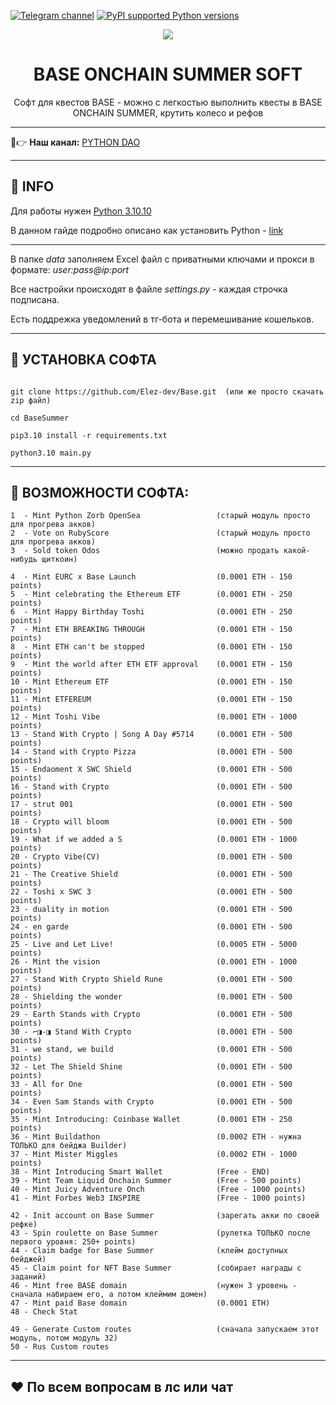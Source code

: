 [![Telegram channel](https://img.shields.io/endpoint?url=https://runkit.io/damiankrawczyk/telegram-badge/branches/master?url=https://t.me/developercode1)](https://t.me/developercode1)
[![PyPI supported Python versions](https://img.shields.io/badge/Python%203.10.10-8A2BE2)](https://www.python.org/downloads/release/python-31010/)

<div align="center">
  <img src="https://ctf-images-01.coinbasecdn.net/c5bd0wqjc7v0/5kbm9b5W1gYOdCZpkb8nAV/3bb74d01953bef05f4cf258adc5ee887/Base_Blog_header.png"  />
  <h1>BASE ONCHAIN SUMMER SOFT</h1>
  <p>Софт для квестов BASE - можно с легкостью выполнить квесты в BASE ONCHAIN SUMMER, крутить колесо и рефов</p>
</div>

---

🤠👉 <b>Наш канал:</b> [PYTHON DAO](https://t.me/developercode1)

---
<h2>🙊 INFO</h2>

Для работы нужен [Python 3.10.10](https://www.python.org/downloads/release/python-31010/)

В данном гайде подробно описано как установить Python - [link](https://mirror.xyz/wiedzmin.eth/Z06W81VrxO9KI88vkcxeW0Lc8f2nBo5Wdyqce0HTNm8)

---
В папке _data_ заполняем Excel файл с приватными ключами и прокси в формате: _user:pass@ip:port_

Все настройки происходят в файле _settings.py_ - каждая строчка подписана.

Есть поддрежка уведомлений в тг-бота и перемешивание кошельков.

---
<h2>🚀 УСТАНОВКА СОФТА</h2>

```

git clone https://github.com/Elez-dev/Base.git  (или же просто скачать zip файл)

cd BaseSummer

pip3.10 install -r requirements.txt

python3.10 main.py

```
---
<h2>🤖 ВОЗМОЖНОСТИ СОФТА:</h2>

```
1  - Mint Python Zorb OpenSea                 (старый модуль просто для прогрева акков)
2  - Vote on RubyScore                        (старый модуль просто для прогрева акков)
3  - Sold token Odos                          (можно продать какой-нибудь щиткоин)

4  - Mint EURC x Base Launch                  (0.0001 ETH - 150 points)
5  - Mint celebrating the Ethereum ETF        (0.0001 ETH - 250 points)
6  - Mint Happy Birthday Toshi                (0.0001 ETH - 250 points)
7  - Mint ETH BREAKING THROUGH                (0.0001 ETH - 150 points)
8  - Mint ETH can't be stopped                (0.0001 ETH - 150 points)
9  - Mint the world after ETH ETF approval    (0.0001 ETH - 150 points)
10 - Mint Ethereum ETF                        (0.0001 ETH - 150 points)
11 - Mint ETFEREUM                            (0.0001 ETH - 150 points)
12 - Mint Toshi Vibe                          (0.0001 ETH - 1000 points)
13 - Stand With Crypto | Song A Day #5714     (0.0001 ETH - 500 points)
14 - Stand with Crypto Pizza                  (0.0001 ETH - 500 points)
15 - Endaoment X SWC Shield                   (0.0001 ETH - 500 points)
16 - Stand with Crypto                        (0.0001 ETH - 500 points)
17 - strut 001                                (0.0001 ETH - 500 points)
18 - Crypto will bloom                        (0.0001 ETH - 500 points)
19 - What if we added a S                     (0.0001 ETH - 1000 points)
20 - Crypto Vibe(CV)                          (0.0001 ETH - 500 points)
21 - The Creative Shield                      (0.0001 ETH - 500 points)
22 - Toshi x SWC 3                            (0.0001 ETH - 500 points)
23 - duality in motion                        (0.0001 ETH - 500 points)
24 - en garde                                 (0.0001 ETH - 500 points)
25 - Live and Let Live!                       (0.0005 ETH - 5000 points)
26 - Mint the vision                          (0.0001 ETH - 1000 points)
27 - Stand With Crypto Shield Rune            (0.0001 ETH - 500 points)
28 - Shielding the wonder                     (0.0001 ETH - 500 points)
29 - Earth Stands with Crypto                 (0.0001 ETH - 500 points)
30 - ⌐◨-◨ Stand With Crypto                   (0.0001 ETH - 500 points)
31 - we stand, we build                       (0.0001 ETH - 500 points)
32 - Let The Shield Shine                     (0.0001 ETH - 500 points)
33 - All for One                              (0.0001 ETH - 500 points)
34 - Even Sam Stands with Crypto              (0.0001 ETH - 500 points)
35 - Mint Introducing: Coinbase Wallet        (0.0001 ETH - 250 points)
36 - Mint Buildathon                          (0.0002 ETH - нужна ТОЛЬКО для бейджа Builder)
37 - Mint Mister Miggles                      (0.0002 ETH - 1000 points)
38 - Mint Introducing Smart Wallet            (Free - END)
39 - Mint Team Liquid Onchain Summer          (Free - 500 points)
40 - Mint Juicy Adventure Onch                (Free - 1000 points)
41 - Mint Forbes Web3 INSPIRE                 (Free - 1000 points)

42 - Init account on Base Summer              (зарегать акки по своей рефке)
43 - Spin roulette on Base Summer             (рулетка ТОЛЬКО после первого уровня: 250+ points)
44 - Claim badge for Base Summer              (клейм доступных бейджей)
45 - Claim point for NFT Base Summer          (собирает награды с заданий)
46 - Mint free BASE domain                    (нужен 3 уровень - сначала набираем его, а потом клеймим домен)
47 - Mint paid Base domain                    (0.0001 ETH) 
48 - Check Stat

49 - Generate Сustom routes                   (сначала запускаем этот модуль, потом модуль 32)
50 - Rus Сustom routes
```
---
<h2>❤️ По всем вопросам в лс или чат
